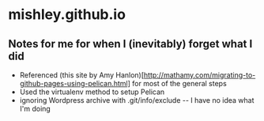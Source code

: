 # mishley.github.io
## Notes for me for when I (inevitably) forget what I did

- Referenced (this site by Amy Hanlon)[http://mathamy.com/migrating-to-github-pages-using-pelican.html] for most of the general steps
- Used the virtualenv method to setup Pelican
- ignoring Wordpress archive with .git/info/exclude 
-- I have no idea what I'm doing
